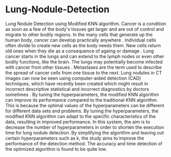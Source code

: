 # Lung-Nodule-Detection
Lung Nodule Detection using Modified KNN algorithm. 
Cancer is a condition as soon as a few of the body's tissues 
get larger and are out of control and migrate to other bodily 
regions. In the many cells that generate up the human body, 
cancer can develop practically anywhere . Individual cells 
often divide to create new cells as the body needs them. New 
cells return old ones when they die as a consequence of 
ageing or damage .
Lung cancer starts in the lungs and can extend to the 
lymph nodes or even other bodily functions, like the brain. 
The lungs may potentially become infected with cancer from 
other tissues . Metastases are the term used to describe the 
spread of cancer cells from one tissue to the next. Lung 
nodules in CT images can now be seen using computer-aided 
detection (CAD) techniques, which have recently been 
created which might result in incorrect descriptive statistical 
and incorrect diagnostics by doctors sometimes .
By tuning the hyperparameters, the modified KNN 
algorithm can improve its performance compared to the 
traditional KNN algorithm. This is because the optimal 
values of the hyperparameters can be different for different 
data sets and problems. By tuning the hyperparameters, the 
modified KNN algorithm can adapt to the specific 
characteristics of the data, resulting in improved 
performance.
In this system, the aim is to decrease the number of 
hyperparameters in order to shorten the execution time for 
lung nodule detection. By simplifying the algorithm and 
leaving out certain hyperparameters such as k, the study aims 
to improve the performance of the detection method. The 
accuracy and time detection of the optimized algorithm is 
found to be quite low.
